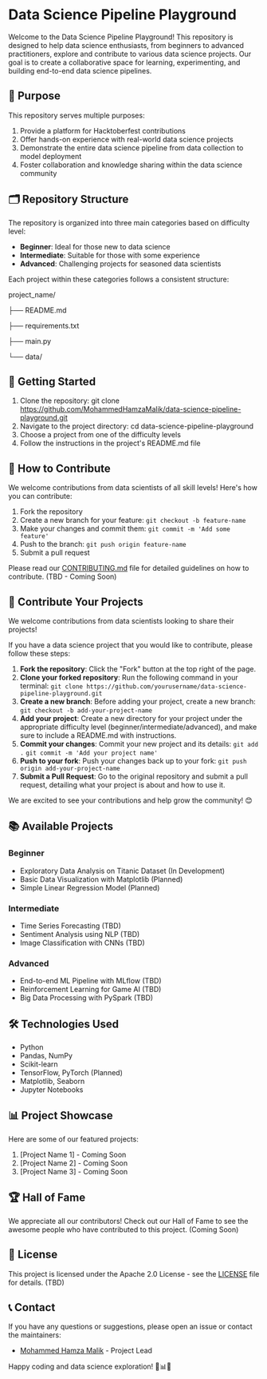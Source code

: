 # Data Science Pipeline Playground

Welcome to the Data Science Pipeline Playground! This repository is designed to help data science enthusiasts, from beginners to advanced practitioners, explore and contribute to various data science projects. Our goal is to create a collaborative space for learning, experimenting, and building end-to-end data science pipelines.

## 🎯 Purpose

This repository serves multiple purposes:
1. Provide a platform for Hacktoberfest contributions
2. Offer hands-on experience with real-world data science projects
3. Demonstrate the entire data science pipeline from data collection to model deployment
4. Foster collaboration and knowledge sharing within the data science community

## 🗂️ Repository Structure

The repository is organized into three main categories based on difficulty level:

- **Beginner**: Ideal for those new to data science
- **Intermediate**: Suitable for those with some experience
- **Advanced**: Challenging projects for seasoned data scientists

Each project within these categories follows a consistent structure:

project_name/

├── README.md

├── requirements.txt

├── main.py

└── data/


## 🚀 Getting Started

1. Clone the repository:
git clone https://github.com/MohammedHamzaMalik/data-science-pipeline-playground.git
2. Navigate to the project directory:
cd data-science-pipeline-playground
3. Choose a project from one of the difficulty levels
4. Follow the instructions in the project's README.md file

## 🤝 How to Contribute

We welcome contributions from data scientists of all skill levels! Here's how you can contribute:

1. Fork the repository
2. Create a new branch for your feature: `git checkout -b feature-name`
3. Make your changes and commit them: `git commit -m 'Add some feature'`
4. Push to the branch: `git push origin feature-name`
5. Submit a pull request

Please read our [CONTRIBUTING.md](CONTRIBUTING.md) file for detailed guidelines on how to contribute. (TBD - Coming Soon)

## 🤝 Contribute Your Projects

We welcome contributions from data scientists looking to share their projects!

If you have a data science project that you would like to contribute, please follow these steps:

1. **Fork the repository**: Click the "Fork" button at the top right of the page.
2. **Clone your forked repository**: Run the following command in your terminal:
`git clone https://github.com/yourusername/data-science-pipeline-playground.git`
3. **Create a new branch**: Before adding your project, create a new branch:
`git checkout -b add-your-project-name`
4. **Add your project**: Create a new directory for your project under the appropriate difficulty level (beginner/intermediate/advanced), and make sure to include a README.md with instructions.
5. **Commit your changes**: Commit your new project and its details:
`git add .`
`git commit -m 'Add your project name'`
6. **Push to your fork**: Push your changes back up to your fork:
`git push origin add-your-project-name`
7. **Submit a Pull Request**: Go to the original repository and submit a pull request, detailing what your project is about and how to use it.

We are excited to see your contributions and help grow the community! 😊


## 📚 Available Projects

### Beginner
- Exploratory Data Analysis on Titanic Dataset (In Development)
- Basic Data Visualization with Matplotlib (Planned)
- Simple Linear Regression Model (Planned)

### Intermediate
- Time Series Forecasting (TBD)
- Sentiment Analysis using NLP (TBD)
- Image Classification with CNNs (TBD)

### Advanced
- End-to-end ML Pipeline with MLflow (TBD)
- Reinforcement Learning for Game AI (TBD)
- Big Data Processing with PySpark (TBD)

## 🛠️ Technologies Used

- Python
- Pandas, NumPy
- Scikit-learn
- TensorFlow, PyTorch (Planned)
- Matplotlib, Seaborn
- Jupyter Notebooks

## 📊 Project Showcase

Here are some of our featured projects:

1. [Project Name 1] - Coming Soon
2. [Project Name 2] - Coming Soon
3. [Project Name 3] - Coming Soon

## 🏆 Hall of Fame

We appreciate all our contributors! Check out our Hall of Fame to see the awesome people who have contributed to this project. (Coming Soon)

## 📜 License

This project is licensed under the Apache 2.0 License - see the [LICENSE](LICENSE) file for details. (TBD)

## 📞 Contact

If you have any questions or suggestions, please open an issue or contact the maintainers:

- [Mohammed Hamza Malik](https://github.com/MohammedHamzaMalik) - Project Lead

Happy coding and data science exploration! 🎉📊🔬
